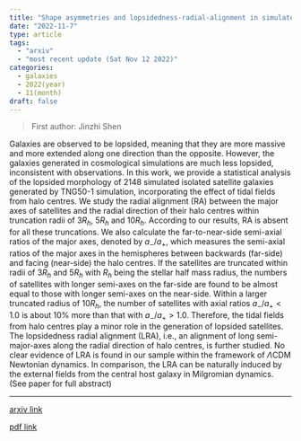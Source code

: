 ```yaml
---
title: "Shape asymmetries and lopsidedness-radial-alignment in simulated galaxies"
date: "2022-11-7"
type: article
tags:
  - "arxiv"
  - "most recent update (Sat Nov 12 2022)"
categories:
  - galaxies
  - 2022(year)
  - 11(month)
draft: false
---
```


> First author: Jinzhi Shen

 Galaxies are observed to be lopsided, meaning that they are more massive and
more extended along one direction than the opposite. However, the galaxies
generated in cosmological simulations are much less lopsided, inconsistent with
observations. In this work, we provide a statistical analysis of the lopsided
morphology of 2148 simulated isolated satellite galaxies generated by TNG50-1
simulation, incorporating the effect of tidal fields from halo centres. We
study the radial alignment (RA) between the major axes of satellites and the
radial direction of their halo centres within truncation radii of $3R_h$,
$5R_h$ and $10R_h$. According to our results, RA is absent for all these
truncations. We also calculate the far-to-near-side semi-axial ratios of the
major axes, denoted by $a_-/a_+$, which measures the semi-axial ratios of the
major axes in the hemispheres between backwards (far-side) and facing
(near-side) the halo centres. If the satellites are truncated within radii of
$3R_h$ and $5R_h$ with $R_h$ being the stellar half mass radius, the numbers of
satellites with longer semi-axes on the far-side are found to be almost equal
to those with longer semi-axes on the near-side. Within a larger truncated
radius of $10R_h$, the number of satellites with axial ratios $a_-/a_+ <1.0$ is
about $10\%$ more than that with $a_-/a_+ > 1.0$. Therefore, the tidal fields
from halo centres play a minor role in the generation of lopsided satellites.
The lopsidedness radial alignment (LRA), i.e., an alignment of long
semi-major-axes along the radial direction of halo centres, is further studied.
No clear evidence of LRA is found in our sample within the framework of
$\Lambda$CDM Newtonian dynamics. In comparison, the LRA can be naturally
induced by the external fields from the central host galaxy in Milgromian
dynamics. (See paper for full abstract)

---
[arxiv link](http://arxiv.org/abs/2211.03557v1)

[pdf link](http://arxiv.org/pdf/2211.03557v1)
